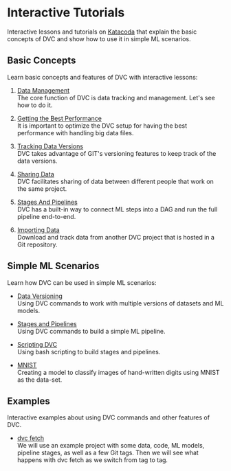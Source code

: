 # Interactive Tutorials

Interactive lessons and tutorials on [Katacoda](https://katacoda.com/dvc) that
explain the basic concepts of DVC and show how to use it in simple ML scenarios.

## Basic Concepts

Learn basic concepts and features of DVC with interactive lessons:

1. [Data Management](https://katacoda.com/dvc/courses/basics/data) <br/> The
   core function of DVC is data tracking and management. Let's see how to do it.

2. [Getting the Best Performance](https://katacoda.com/dvc/courses/basics/performance)
   <br/> It is important to optimize the DVC setup for having the best
   performance with handling big data files.

3. [Tracking Data Versions](https://katacoda.com/dvc/courses/basics/versioning)
   <br/> DVC takes advantage of GIT's versioning features to keep track of the
   data versions.

4. [Sharing Data](https://katacoda.com/dvc/courses/basics/sharing) <br/> DVC
   facilitates sharing of data between different people that work on the same
   project.

5. [Stages And Pipelines](https://katacoda.com/dvc/courses/basics/pipelines)
   <br/> DVC has a built-in way to connect ML steps into a DAG and run the full
   pipeline end-to-end.

6. [Importing Data](https://katacoda.com/dvc/courses/basics/importing) <br/>
   Download and track data from another DVC project that is hosted in a Git
   repository.

## Simple ML Scenarios

Learn how DVC can be used in simple ML scenarios:

- [Data Versioning](https://katacoda.com/dvc/courses/tutorials/versioning) <br/>
  Using DVC commands to work with multiple versions of datasets and ML models.

- [Stages and Pipelines](https://katacoda.com/dvc/courses/tutorials/pipelines)
  <br/> Using DVC commands to build a simple ML pipeline.

- [Scripting DVC](https://katacoda.com/dvc/courses/tutorials/scripting) <br/>
  Using bash scripting to build stages and pipelines.

- [MNIST](https://katacoda.com/dvc/courses/tutorials/mnist) <br/> Creating a
  model to classify images of hand-written digits using MNIST as the data-set.

## Examples

Interactive examples about using DVC commands and other features of DVC.

- [dvc fetch](https://katacoda.com/dvc/courses/examples/fetch) <br/> We will use
  an example project with some data, code, ML models, pipeline stages, as well
  as a few Git tags. Then we will see what happens with dvc fetch as we switch
  from tag to tag.
